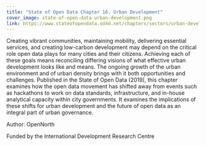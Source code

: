```yaml
---
title: "State of Open Data Chapter 16. Urban Development"
cover_image: state-of-open-data-urban-development.png
link: https://www.stateofopendata.od4d.net/chapters/sectors/urban-development.html
---
```

Creating vibrant communities, maintaining mobility, delivering essential services, and creating low-carbon development may depend on the critical role open data plays for many cities and their citizens. Achieving each of these goals means reconciling differing visions of what effective urban development looks like and means. The ongoing growth of the urban environment and of urban density brings with it both opportunities and challenges. Published in the State of Open Data (2019), this chapter examines how the open data movement has shifted away from events such as hackathons to work on data standards, infrastructure, and in-house analytical capacity within city governments. It examines the implications of these shifts for urban development and the future of open data as an integral part of urban governance.

Author: OpenNorth

Funded by the International Development Research Centre
